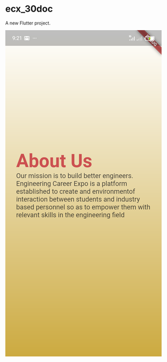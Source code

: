# ecx_30doc

A new Flutter project.



<img src="https://github.com/Meghatronics/0502-30-DoC-ecx/blob/master/ecx_30doc/Screenshot_20200510-092124.png">



